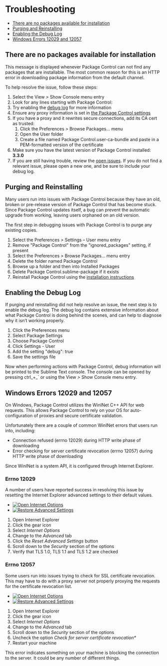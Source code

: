 <!-- https://packagecontrol.io/docs/troubleshooting -->
<!-- https://github.com/wbond/packagecontrol.io/blob/master/app/html/docs/troubleshooting.html -->

# Troubleshooting

*   [There are no packages available for installation][2]
*   [Purging and Reinstalling][3]
*   [Enabling the Debug Log][4]
*   [Windows Errors 12029 and 12057][5]

## There are no packages available for installation

This message is displayed whenever Package Control can not find any packages that are installable. The most common reason for this is an HTTP error in downloading package information from the default channel.

To help resolve the issue, follow these steps:

1.  Select the View _\>_ Show Console menu entry
2.  Look for any lines starting with Package Control:
3.  Try enabling the [debug log][6] for more information
4.  Ensure any proxy information is set in [the Package Control settings][7]
5.  If you have a proxy and it rewrites secure connections, add its CA cert as trusted:
    1.  Click the Preferences _\>_ Browse Packages… menu
    2.  Open the User folder
    3.  Create a file named Package Control.user-ca-bundle and paste in a PEM-formatted version of the certificate
6.  Make sure you have the latest version of Package Control installed: **3.3.0**
7.  If you are still having trouble, review the [open issues][8]. If you do not find a relevant issue, please open a new one, and be sure to include your debug log.

## Purging and Reinstalling

Many users run into issues with Package Control because they have an old, broken or pre-release version of Package Control that has become stuck. Since Package Control updates itself, a bug can prevent the automatic upgrade from working, leaving users orphaned on an old version.

The first step in debugging issues with Package Control is to purge any existing copies.

1.  Select the Preferences _\>_ Settings – User menu entry
2.  Remove "Package Control" from the "ignored\_packages" setting, if present
3.  Select the Preferences _\>_ Browse Packages… menu entry
4.  Delete the folder named Package Control
5.  Browse up a folder and then into Installed Packages
6.  Delete Package Control.sublime-package if it exists
7.  Reinstall Package Control using the [installation instructions][9]

## Enabling the Debug Log

If purging and reinstalling did not help resolve an issue, the next step is to enable the debug log. The debug log contains extensive information about what Package Control is doing behind the scenes, and can help to diagnose why it isn’t working properly.

1.  Click the Preferences menu
2.  Select Package Settings
3.  Choose Package Control
4.  Click Settings - User
5.  Add the setting "debug": true
6.  Save the settings file

Now when performing actions with Package Control, debug information will be printed to the Sublime Text console. The console can be opened by pressing ctrl_+_\` or using the View _\>_ Show Console menu entry.

## Windows Errors 12029 and 12057

On Windows, Package Control utilizes the WinINet C++ API for web requests. This allows Package Control to rely on your OS for auto-configuration of proxies and secure certificate validation.

Unfortunately there are a couple of common WinINet errors that users run into, including:

*   Connection refused (errno 12029) during HTTP write phase of downloading
*   Error checking for server certificate revocation (errno 12057) during HTTP write phase of downloading

Since WinINet is a system API, it is configured through Internet Explorer.

### Errno 12029

A number of users have reported success in resolving this issue by resetting the Internet Explorer advanced settings to their default values.

*   [![Open Internet Options](/img/ie_1_internet_options.png)][10]
*   [![Restore Advanced Settings](/img/ie_2_restore_advanced_settings.png)][11]

1.  Open Internet Explorer
2.  Click the gear icon
3.  Select _Internet Options_
4.  Change to the _Advanced_ tab
5.  Click the _Reset Advanced Settings_ button
6.  Scroll down to the _Security_ section of the options
7.  Verify that TLS 1.0, TLS 1.1 and TLS 1.2 are checked

### Errno 12057

Some users run into issues trying to check for SSL certificate revocation. This may have to do with a proxy server not properly proxying the requests for the certificate revocation list.

*   [![Open Internet Options](/img/ie_1_internet_options.png)][12]
*   [![Restore Advanced Settings](/img/ie_3_server_certificate_revocation.png)][13]

1.  Open Internet Explorer
2.  Click the gear icon
3.  Select _Internet Options_
4.  Change to the _Advanced_ tab
5.  Scroll down to the _Security_ section of the options
6.  Uncheck the option _Check for server certificate revocation\*_
7.  Restart your machine

This error indicates something on your machine is blocking the connection to the server. It could be any number of different things.

[1]: /docs
[2]: #There_are_no_packages_available_for_installation
[3]: #Purging_and_Reinstalling
[4]: #Enabling_the_Debug_Log
[5]: #Windows_Errors_12029_and_12057
[6]: #Enabling_the_Debug_Log
[7]: /docs/settings
[8]: https://github.com/wbond/package_control/issues?q=is%3Aopen
[9]: /installation
[10]: /img/ie_1_internet_options.png
[11]: /img/ie_2_restore_advanced_settings.png
[12]: /img/ie_1_internet_options.png
[13]: /img/ie_3_server_certificate_revocation.png
